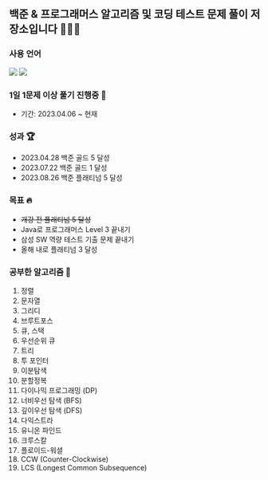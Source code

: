 ## 백준 & 프로그래머스 알고리즘 및 코딩 테스트 문제 풀이 저장소입니다 👨🏻‍💻

### 사용 언어
<img src="https://img.shields.io/badge/java-007396?style=for-the-badge&logo=java&logoColor=white"> <img src="https://img.shields.io/badge/python-3776AB?style=for-the-badge&logo=python&logoColor=white"><br>

### 1일 1문제 이상 풀기 진행중 🌱
- 기간: 2023.04.06 ~ 현재<br>

### 성과 🏆
- 2023.04.28 백준 골드 5 달성
- 2023.07.22 백준 골드 1 달성
- 2023.08.26 백준 플래티넘 5 달성

### 목표 🔥
- ~~개강 전 플래티넘 5 달성~~
- Java로 프로그래머스 Level 3 끝내기
- 삼성 SW 역량 테스트 기출 문제 끝내기
- 올해 내로 플래티넘 3 달성

### 공부한 알고리즘 🧐
1. 정렬
2. 문자열
3. 그리디
4. 브루트포스
5. 큐, 스택
6. 우선순위 큐
7. 트리
8. 투 포인터
9. 이분탐색
10. 분할정복
11. 다이나믹 프로그래밍 (DP)
12. 너비우선 탐색 (BFS)
13. 깊이우선 탐색 (DFS)
14. 다익스트라
15. 유니온 파인드
16. 크루스칼
17. 플로이드-워셜
18. CCW (Counter-Clockwise)
19. LCS (Longest Common Subsequence) 
